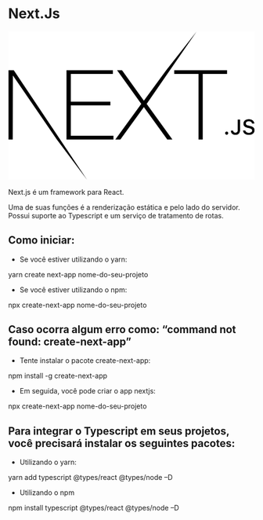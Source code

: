 # Next.Js

<img src="/logo.PNG" />

Next.js é um framework para React. 

Uma de suas funções é a renderização estática e pelo lado do servidor. Possui suporte ao Typescript e um serviço de tratamento de rotas.

## Como iniciar:

* Se você estiver utilizando o yarn:


yarn create next-app nome-do-seu-projeto

* Se você estiver utilizando o npm: 

npx create-next-app nome-do-seu-projeto

## Caso ocorra algum erro como: “command not found: create-next-app”

* Tente instalar o pacote create-next-app:

npm install -g create-next-app

* Em seguida, você pode criar o app nextjs:

npx create-next-app nome-do-seu-projeto

## Para integrar o Typescript em seus projetos, você precisará instalar os seguintes pacotes: 

* Utilizando o yarn:

yarn add typescript @types/react @types/node –D

* Utilizando o npm 

npm install typescript @types/react @types/node –D

